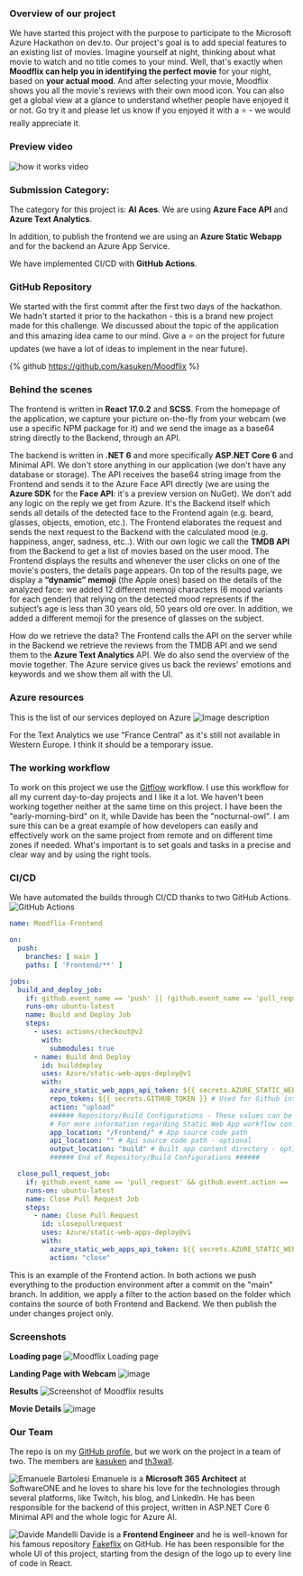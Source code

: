 
### Overview of our project
We have started this project with the purpose to participate to the Microsoft Azure Hackathon on dev.to. Our project's goal is to add special features to an existing list of movies.
Imagine yourself at night, thinking about what movie to watch and no title comes to your mind. Well, that's exactly when **Moodflix can help you in identifying the perfect movie** for your night, based on **your actual mood**. 
And after selecting your movie, Moodflix shows you all the movie's reviews with their own mood icon. 
You can also get a global view at a glance to understand whether people have enjoyed it or not.
Go try it and please let us know if you enjoyed it with a ⭐️ - we would really appreciate it.

### Preview video
![how it works video](https://dev-to-uploads.s3.amazonaws.com/uploads/articles/g53nbfxeth9phpavoi42.gif)

### Submission Category: 
The category for this project is: **AI Aces**.
We are using **Azure Face API** and **Azure Text Analytics**.

In addition, to publish the frontend we are using an **Azure Static Webapp** and for the backend an Azure App Service.

We have implemented CI/CD with **GitHub Actions**.

### GitHub Repository

We started with the first commit after the first two days of the hackathon.
We hadn't started it prior to the hackathon - this is a brand new project made for this challenge.
We discussed about the topic of the application and this amazing idea came to our mind.
Give a ⭐ on the project for future updates (we have a lot of ideas to implement in the near future).

{% github https://github.com/kasuken/Moodflix %}

### Behind the scenes
The frontend is written in **React 17.0.2** and **SCSS**.
From the homepage of the application, we capture your picture on-the-fly from your webcam (we use a specific NPM package for it) and we send the image as a base64 string directly to the Backend, through an API.

The backend is written in **.NET 6** and more specifically **ASP.NET Core 6** and Minimal API.
We don't store anything in our application (we don't have any database or storage).
The API receives the base64 string image from the Frontend and sends it to the Azure Face API directly (we are using the **Azure SDK** for the **Face API**: it's a preview version on NuGet).
We don't add any logic on the reply we get from Azure. It's the Backend itself which sends all details of the detected face to the Frontend again (e.g. beard, glasses, objects, emotion, etc.).
The Frontend elaborates the request and sends the next request to the Backend with the calculated mood (e.g. happiness, anger, sadness, etc..).
With our own logic we call the **TMDB API** from the Backend to get a list of movies based on the user mood.
The Frontend displays the results and whenever the user clicks on one of the movie's posters, the details page appears.
On top of the results page, we display a **“dynamic” memoji** (the Apple ones) based on the details of the analyzed face: we added 12 different memoji characters (6 mood variants for each gender) that relying on the detected mood represents if the subject’s age is less than 30 years old, 50 years old ore over.
In addition, we added a different memoji for the presence of glasses on the subject.

How do we retrieve the data? The Frontend calls the API on the server while in the Backend we retrieve the reviews from the TMDB API and we send them to the **Azure Text Analytics** API. 
We do also send the overview of the movie together.
The Azure service gives us back the reviews' emotions and keywords and we show them all with the UI.

### Azure resources
This is the list of our services deployed on Azure
![Image description](https://dev-to-uploads.s3.amazonaws.com/uploads/articles/nt7cus2g01qbfop6scu9.png) 

For the Text Analytics we use "France Central" as it's still not available in Western Europe.
I think it should be a temporary issue.

### The working workflow
To work on this project we use the [Gitflow](https://www.atlassian.com/git/tutorials/comparing-workflows/gitflow-workflow) workflow.
I use this workflow for all my current day-to-day projects and I like it a lot.
We haven't been working together neither at the same time on this project. 
I have been the "early-morning-bird" on it, while Davide has been the "nocturnal-owl".
I am sure this can be a great example of how developers can easily and effectively work on the same project from remote and on different time zones if needed. 
What's important is to set goals and tasks in a precise and clear way and by using the right tools.

### CI/CD
We have automated the builds through CI/CD thanks to two GitHub Actions.
![GitHub Actions](https://dev-to-uploads.s3.amazonaws.com/uploads/articles/etxvvbne6w4oyjwx2z9y.png)
```yaml
name: Moodflix-Frontend

on:
  push:
    branches: [ main ]
    paths: [ 'Frontend/**' ]

jobs:
  build_and_deploy_job:
    if: github.event_name == 'push' || (github.event_name == 'pull_request' && github.event.action != 'closed')
    runs-on: ubuntu-latest
    name: Build and Deploy Job
    steps:
      - uses: actions/checkout@v2
        with:
          submodules: true
      - name: Build And Deploy
        id: builddeploy
        uses: Azure/static-web-apps-deploy@v1
        with:
          azure_static_web_apps_api_token: ${{ secrets.AZURE_STATIC_WEB_APPS_API_TOKEN_HAPPY_HILL_0BA50CF03 }}
          repo_token: ${{ secrets.GITHUB_TOKEN }} # Used for Github integrations (i.e. PR comments)
          action: "upload"
          ###### Repository/Build Configurations - These values can be configured to match your app requirements. ######
          # For more information regarding Static Web App workflow configurations, please visit: https://aka.ms/swaworkflowconfig
          app_location: "/Frontend/" # App source code path
          api_location: "" # Api source code path - optional
          output_location: "build" # Built app content directory - optional
          ###### End of Repository/Build Configurations ######

  close_pull_request_job:
    if: github.event_name == 'pull_request' && github.event.action == 'closed'
    runs-on: ubuntu-latest
    name: Close Pull Request Job
    steps:
      - name: Close Pull Request
        id: closepullrequest
        uses: Azure/static-web-apps-deploy@v1
        with:
          azure_static_web_apps_api_token: ${{ secrets.AZURE_STATIC_WEB_APPS_API_TOKEN_HAPPY_HILL_0BA50CF03 }}
          action: "close"
```

This is an example of the Frontend action.
In both actions we push everything to the production environment after a commit on the "main" branch.
In addition, we apply a filter to the action based on the folder which contains the source of both Frontend and Backend.
We then publish the under changes project only.

### Screenshots
**Loading page**
![Moodflix Loading page](https://user-images.githubusercontent.com/2757486/154629449-4f2984c8-1702-43f0-b40e-6459231e155a.png)

**Landing Page with Webcam**
![image](https://user-images.githubusercontent.com/2757486/154629834-ae146ed5-4859-479b-94f3-9acb3d2aab2f.png)

**Results**
![Screenshot of Moodflix results](https://user-images.githubusercontent.com/2757486/154628700-745f6e97-5585-442e-a818-df51162b4386.png)

**Movie Details**
![image](https://user-images.githubusercontent.com/2757486/154838027-19f27cc7-a101-4b34-975b-a6bd69469d21.png)

### Our Team
The repo is on my [GitHub profile](https://github.com/kasuken/Moodflix), but we work on the project in a team of two.
The members are [kasuken](dev.to/kasuken) and [th3wall](dev.to/th3wall). 

![Emanuele Bartolesi](https://res.cloudinary.com/practicaldev/image/fetch/s--jGcd7fm---/c_fill,f_auto,fl_progressive,h_320,q_auto,w_320/https://dev-to-uploads.s3.amazonaws.com/uploads/user/profile_image/79932/3baae0d1-ee92-4868-8850-5434999f2518.png)
Emanuele is a **Microsoft 365 Architect** at SoftwareONE and he loves to share his love for the technologies through several platforms, like Twitch, his blog, and LinkedIn.
He has been responsible for the backend of this project, written in ASP.NET Core 6 Minimal API and the whole logic for Azure AI.

![Davide Mandelli](https://res.cloudinary.com/practicaldev/image/fetch/s--DiGsTlDm--/c_fill,f_auto,fl_progressive,h_320,q_auto,w_320/https://dev-to-uploads.s3.amazonaws.com/uploads/user/profile_image/140728/2b1da2e6-75eb-48cd-96ac-09ab855b54be.jpeg)
Davide is a **Frontend Engineer** and he is well-known for his famous repository [Fakeflix](https://github.com/th3wall/fakeflix) on GitHub.
He has been responsible for the whole UI of this project, starting from the design of the logo up to every line of code in React.
